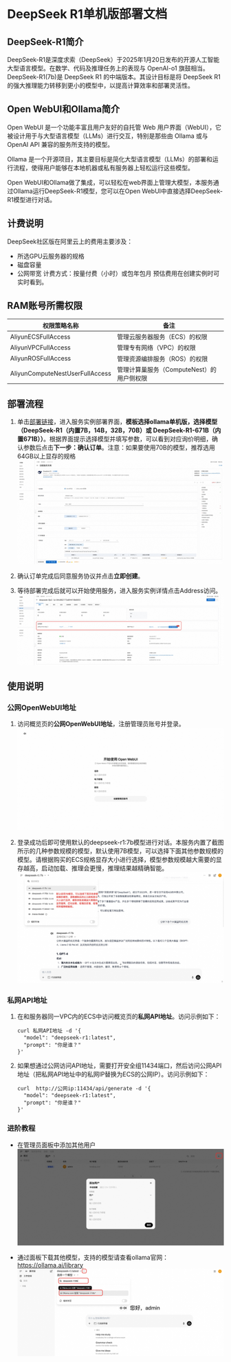 # DeepSeek R1单机版部署文档

## DeepSeek-R1简介
DeepSeek-R1是深度求索（DeepSeek）于2025年1月20日发布的开源人工智能大型语言模型。在数学、代码及推理任务上的表现与 OpenAI-o1 旗鼓相当。 DeepSeek-R1(7b)是 DeepSeek R1 的中端版本。其设计目标是将 DeepSeek R1 的强大推理能力转移到更小的模型中，以提高计算效率和部署灵活性。
## Open WebUI和Ollama简介

Open WebUI 是一个功能丰富且用户友好的自托管 Web 用户界面（WebUI），它被设计用于与大型语言模型（LLMs）进行交互，特别是那些由 Ollama 或与 OpenAI API 兼容的服务所支持的模型。

Ollama 是一个开源项目，其主要目标是简化大型语言模型（LLMs）的部署和运行流程，使得用户能够在本地机器或私有服务器上轻松运行这些模型。

Open WebUI和Ollama做了集成，可以轻松在web界面上管理大模型，本服务通过Ollama运行DeepSeek-R1模型，您可以在Open WebUI中直接选择DeepSeek-R1模型进行对话。

## 计费说明
DeepSeek社区版在阿里云上的费用主要涉及：
* 所选GPU云服务器的规格
* 磁盘容量
* 公网带宽
计费方式：按量付费（小时）或包年包月
预估费用在创建实例时可实时看到。


## RAM账号所需权限

| 权限策略名称                          | 备注                     |
|---------------------------------|------------------------|
| AliyunECSFullAccess             | 管理云服务器服务（ECS）的权限       |
| AliyunVPCFullAccess             | 管理专有网络（VPC）的权限         |
| AliyunROSFullAccess             | 管理资源编排服务（ROS）的权限       |
| AliyunComputeNestUserFullAccess | 管理计算巢服务（ComputeNest）的用户侧权限 |


## 部署流程

1. 单击[部署链接](https://computenest.console.aliyun.com/service/instance/create/cn-hangzhou?type=user&ServiceName=DeepSeek%20R1)，进入服务实例部署界面，**模板选择ollama单机版，选择模型（DeepSeek-R1（内置7B，14B，32B，70B）或 DeepSeek-R1-671B（内置671B））**。根据界面提示选择模型并填写参数，可以看到对应询价明细，确认参数后点击**下一步：确认订单**。注意：如果要使用70B的模型，推荐选用64GB以上显存的规格
    ![deploy.png](1.jpg)

2. 确认订单完成后同意服务协议并点击**立即创建**。

3. 等待部署完成后就可以开始使用服务，进入服务实例详情点击Address访问。
    ![result.png](3.jpg)

## 使用说明
### 公网OpenWebUI地址
1. 访问概览页的**公网OpenWebUI地址**，注册管理员账号并登录。
    ![longin.png](4.jpg)

2. 登录成功后即可使用默认的deepseek-r1:7b模型进行对话。本服务内置了截图所示的几种参数规模的模型，默认使用7B模型，可以选择下面其他参数规模的模型。请根据购买的ECS规格显存大小进行选择，模型参数规模越大需要的显存越高，启动加载、推理会更慢，推理结果越精确智能。
    ![chat.png](5.jpg)

### 私网API地址
1. 在和服务器同一VPC内的ECS中访问概览页的**私网API地址**。访问示例如下：
    ```shell
    curl 私网API地址 -d '{
      "model": "deepseek-r1:latest",
      "prompt": "你是谁？"
    }'
    ```
2. 如果想通过公网访问API地址，需要打开安全组11434端口，然后访问公网API地址（把私网API地址中的私网IP替换为ECS的公网IP）。访问示例如下：
    ```shell
    curl  http://公网ip:11434/api/generate -d '{
      "model": "deepseek-r1:latest",
      "prompt": "你是谁？"
    }'
    ```

### 进阶教程

- 在管理员面板中添加其他用户
    ![user.png](6.jpg)

- 通过面板下载其他模型，支持的模型请查看ollama官网：https://ollama.ai/library
    ![model.png](7.jpg)
